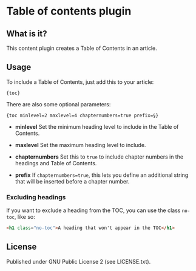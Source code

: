 # Table of contents plugin

## What is it?

This content plugin creates a Table of Contents in an article.

## Usage

To include a Table of Contents, just add this to your article:

```plaintext
{toc}
```

There are also some optional parameters:

```plaintext
{toc minlevel=2 maxlevel=4 chapternumbers=true prefix=§}
```

* __minlevel__
Set the minimum heading level to include in the Table of Contents.

* __maxlevel__
Set the maximum heading level to include.

* __chapternumbers__
Set this to `true` to include chapter numbers in the headings and Table of Contents.

* __prefix__
If `chapternumbers=true`, this lets you define an additional string that will be inserted before a chapter number.

### Excluding headings

If you want to exclude a heading from the TOC, you can use the class `no-toc`, like so:

```html
<h1 class="no-toc">A heading that won't appear in the TOC</h1>
```

## License

Published under GNU Public License 2 (see LICENSE.txt).

